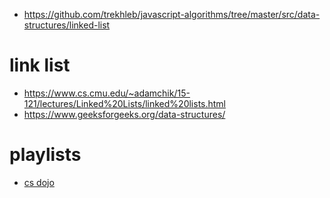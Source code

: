 * https://github.com/trekhleb/javascript-algorithms/tree/master/src/data-structures/linked-list

# link list

* https://www.cs.cmu.edu/~adamchik/15-121/lectures/Linked%20Lists/linked%20lists.html
* https://www.geeksforgeeks.org/data-structures/

# playlists

* [cs dojo](https://www.youtube.com/watch?v=bum_19loj9A&list=PLBZBJbE_rGRV8D7XZ08LK6z-4zPoWzu5H)
